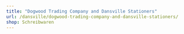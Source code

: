 ```yaml
---
title: "Dogwood Trading Company and Dansville Stationers"
url: /dansville/dogwood-trading-company-and-dansville-stationers/
shop: Schreibwaren
---
```


